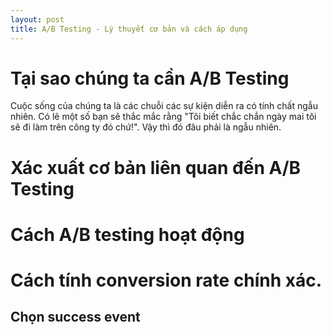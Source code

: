 ```yaml
---
layout: post
title: A/B Testing - Lý thuyết cơ bản và cách áp dụng
---
```


# Tại sao chúng ta cần A/B Testing
Cuộc sống của chúng ta là các chuỗi các sự kiện diễn ra có tính chất ngẫu nhiên. Có lẽ một số bạn sẽ thắc mắc rằng "Tôi biết chắc chắn ngày mai tôi sẽ đi làm trên công ty đó chứ!". Vậy thì đó đâu phải là ngẫu nhiên. 



# Xác xuất cơ bản liên quan đến A/B Testing 
# Cách A/B testing hoạt động 
# Cách tính conversion rate chính xác. 
## Chọn success event 
